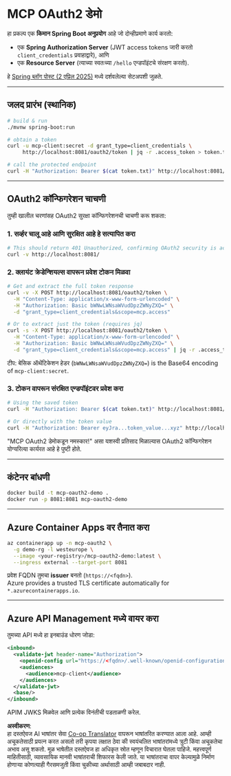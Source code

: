 <!--
CO_OP_TRANSLATOR_METADATA:
{
  "original_hash": "bcd07a55d0e5baece8d0a1a0310fdfe6",
  "translation_date": "2025-05-17T15:40:20+00:00",
  "source_file": "05-AdvancedTopics/mcp-oauth2-demo/README.md",
  "language_code": "mr"
}
-->
# MCP OAuth2 डेमो

हा प्रकल्प एक **किमान Spring Boot अनुप्रयोग** आहे जो दोन्हीप्रमाणे कार्य करतो:

* एक **Spring Authorization Server** (JWT access tokens जारी करतो `client_credentials` प्रवाहाद्वारे), आणि  
* एक **Resource Server** (त्याच्या स्वतःच्या `/hello` एन्डपॉइंटचे संरक्षण करतो).

हे [Spring ब्लॉग पोस्ट (2 एप्रिल 2025)](https://spring.io/blog/2025/04/02/mcp-server-oauth2) मध्ये दर्शवलेल्या सेटअपशी जुळते.

---

## जलद प्रारंभ (स्थानिक)

```bash
# build & run
./mvnw spring-boot:run

# obtain a token
curl -u mcp-client:secret -d grant_type=client_credentials \
     http://localhost:8081/oauth2/token | jq -r .access_token > token.txt

# call the protected endpoint
curl -H "Authorization: Bearer $(cat token.txt)" http://localhost:8081/hello
```

---

## OAuth2 कॉन्फिगरेशन चाचणी

तुम्ही खालील चरणांसह OAuth2 सुरक्षा कॉन्फिगरेशनची चाचणी करू शकता:

### 1. सर्व्हर चालू आहे आणि सुरक्षित आहे हे सत्यापित करा

```bash
# This should return 401 Unauthorized, confirming OAuth2 security is active
curl -v http://localhost:8081/
```

### 2. क्लायंट क्रेडेन्शियल्स वापरून प्रवेश टोकन मिळवा

```bash
# Get and extract the full token response
curl -v -X POST http://localhost:8081/oauth2/token \
  -H "Content-Type: application/x-www-form-urlencoded" \
  -H "Authorization: Basic bWNwLWNsaWVudDpzZWNyZXQ=" \
  -d "grant_type=client_credentials&scope=mcp.access"

# Or to extract just the token (requires jq)
curl -s -X POST http://localhost:8081/oauth2/token \
  -H "Content-Type: application/x-www-form-urlencoded" \
  -H "Authorization: Basic bWNwLWNsaWVudDpzZWNyZXQ=" \
  -d "grant_type=client_credentials&scope=mcp.access" | jq -r .access_token > token.txt
```

टीप: बेसिक ऑथेंटिकेशन हेडर (`bWNwLWNsaWVudDpzZWNyZXQ=`) is the Base64 encoding of `mcp-client:secret`.

### 3. टोकन वापरून संरक्षित एन्डपॉइंटवर प्रवेश करा

```bash
# Using the saved token
curl -H "Authorization: Bearer $(cat token.txt)" http://localhost:8081/hello

# Or directly with the token value
curl -H "Authorization: Bearer eyJra...token_value...xyz" http://localhost:8081/hello
```

"MCP OAuth2 डेमोकडून नमस्कार!" असा यशस्वी प्रतिसाद मिळाल्यास OAuth2 कॉन्फिगरेशन योग्यरित्या कार्यरत आहे हे पुष्टी होते.

---

## कंटेनर बांधणी

```bash
docker build -t mcp-oauth2-demo .
docker run -p 8081:8081 mcp-oauth2-demo
```

---

## **Azure Container Apps** वर तैनात करा

```bash
az containerapp up -n mcp-oauth2 \
  -g demo-rg -l westeurope \
  --image <your-registry>/mcp-oauth2-demo:latest \
  --ingress external --target-port 8081
```

प्रवेश FQDN तुमचा **issuer** बनतो (`https://<fqdn>`).  
Azure provides a trusted TLS certificate automatically for `*.azurecontainerapps.io`.

---

## **Azure API Management** मध्ये वायर करा

तुमच्या API मध्ये हा इनबाउंड धोरण जोडा:

```xml
<inbound>
  <validate-jwt header-name="Authorization">
    <openid-config url="https://<fqdn>/.well-known/openid-configuration"/>
    <audiences>
      <audience>mcp-client</audience>
    </audiences>
  </validate-jwt>
  <base/>
</inbound>
```

APIM JWKS मिळवेल आणि प्रत्येक विनंतीची पडताळणी करेल.

**अस्वीकरण**:  
हा दस्तऐवज AI भाषांतर सेवा [Co-op Translator](https://github.com/Azure/co-op-translator) वापरून भाषांतरित करण्यात आला आहे. आम्ही अचूकतेसाठी प्रयत्न करत असलो तरी कृपया लक्षात ठेवा की स्वयंचलित भाषांतरांमध्ये त्रुटी किंवा अचूकतेचा अभाव असू शकतो. मूळ भाषेतील दस्तऐवज हा अधिकृत स्रोत म्हणून विचारात घेतला पाहिजे. महत्त्वपूर्ण माहितीसाठी, व्यावसायिक मानवी भाषांतराची शिफारस केली जाते. या भाषांतराचा वापर केल्यामुळे निर्माण होणाऱ्या कोणत्याही गैरसमजुती किंवा चुकीच्या अर्थासाठी आम्ही जबाबदार नाही.
